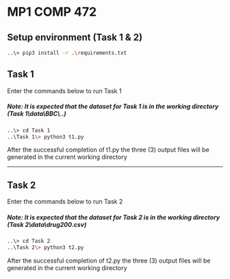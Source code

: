 # MP1 COMP 472
## Setup environment (Task 1 & 2)
```bash
..\> pip3 install -r .\requirements.txt
```
## Task 1
Enter the commands below to run Task 1
##### Note: It is expected that the dataset for Task 1 is in the working directory (Task 1\data\BBC\\..)
```bash
..\> cd Task 1
..\Task 1\> python3 t1.py
```
After the successful completion of t1.py the three (3) output files will be generated in the current working directory

---

## Task 2
Enter the commands below to run Task 2
##### Note: It is expected that the dataset for Task 2 is in the working directory (Task 2\data\drug200.csv)
```bash
..\> cd Task 2
..\Task 2\> python3 t2.py
```
After the successful completion of t2.py the three (3) output files will be generated in the current working directory